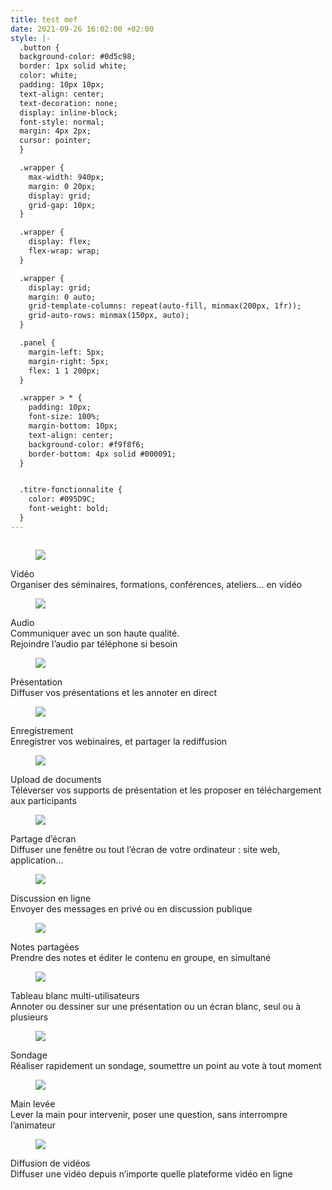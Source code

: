 ```yaml
---
title: test mef
date: 2021-09-26 16:02:00 +02:00
style: |-
  .button {
  background-color: #0d5c98;
  border: 1px solid white;
  color: white;
  padding: 10px 10px;
  text-align: center;
  text-decoration: none;
  display: inline-block;
  font-style: normal;
  margin: 4px 2px;
  cursor: pointer;
  }

  .wrapper {
    max-width: 940px;
    margin: 0 20px;
    display: grid;
    grid-gap: 10px;
  }

  .wrapper {
    display: flex;
    flex-wrap: wrap;
  }

  .wrapper {
    display: grid;
    margin: 0 auto;
    grid-template-columns: repeat(auto-fill, minmax(200px, 1fr));
    grid-auto-rows: minmax(150px, auto);
  }

  .panel {
    margin-left: 5px;
    margin-right: 5px;
    flex: 1 1 200px;
  }

  .wrapper > * {
    padding: 10px;
    font-size: 100%;
    margin-bottom: 10px;
    text-align: center;
    background-color: #f9f8f6;
    border-bottom: 4px solid #000091;
  }


  .titre-fonctionnalite {
    color: #095D9C;
    font-weight: bold;
  }
---
```


<div class="wrapper">
<div class="panel"><figure class='image-center' style='width: 30%; margin-top:28px'>
<img src="/uploads/Video.svg"/>
</figure><div class="titre-fonctionnalite">Vidéo</div>
Organiser des séminaires, formations, conférences, ateliers… en vidéo
</div>
<div class="panel"><figure class='image-center' style='width: 18%;'>
<img src="/uploads/Audio.svg"/></figure><div class="titre-fonctionnalite">Audio</div>
Communiquer avec un son haute qualité.
<br>Rejoindre l’audio par téléphone si besoin</div>
<div class="panel"><figure class='image-center' style='width: 30%;'>
<img src="/uploads/Presentation.svg"/></figure><div class="titre-fonctionnalite">Présentation</div>
Diffuser vos présentations et les annoter en direct</div>
<div class="panel"><figure class='image-center' style='width: 25%;'>
<img src="/uploads/Enregistrement.svg"/></figure><div class="titre-fonctionnalite">Enregistrement</div>
Enregistrer vos webinaires, et partager la rediffusion</div>
<div class="panel"><figure class='image-center' style='width: 24%;'>
<img src="/uploads/Upload_de_documents.svg"/></figure><div class="titre-fonctionnalite">Upload de documents</div>
Téléverser vos supports de présentation et les proposer en téléchargement aux participants</div>
<div class="panel"><figure class='image-center' style='width: 27%;'>
<img src="/uploads/Partage_decran.svg"/></figure><div class="titre-fonctionnalite">Partage d’écran</div>
Diffuser une fenêtre ou tout l’écran de votre ordinateur : site web, application…</div>
<div class="panel"><figure class='image-center' style='width: 30%;'>
<img src="/uploads/Discussion_en_ligne.svg"/></figure><div class="titre-fonctionnalite">Discussion en ligne</div>
Envoyer des messages en privé ou en discussion publique</div>
<div class="panel"><figure class='image-center' style='width: 25%;'>
<img src="/uploads/Notes_partagees.svg"/></figure><div class="titre-fonctionnalite">Notes partagées</div>
Prendre des notes et éditer le contenu en groupe, en simultané</div>
<div class="panel"><figure class='image-center' style='width: 27%;'>
<img src="/uploads/Tableau_blanc_multi_utilisateurs.svg"/></figure><div class="titre-fonctionnalite">Tableau blanc multi-utilisateurs</div>
Annoter ou dessiner sur une présentation ou un écran blanc, seul ou à plusieurs</div>
<div class="panel"><figure class='image-center' style='width: 30%;'>
<img src="/uploads/Sondage.svg"/></figure><div class="titre-fonctionnalite">Sondage</div>Réaliser rapidement un sondage, soumettre un point au vote à tout moment</div>
<div class="panel"><figure class='image-center' style='width: 19%;'>
<img src="/uploads/Main_levee.svg"/></figure><div class="titre-fonctionnalite">Main levée</div>Lever la main pour intervenir, poser une question, sans interrompre l’animateur</div>
<div class="panel"><figure class='image-center' style='width: 35%;'>
<img src="/uploads/Diffusion_de_videos.svg"/></figure><div class="titre-fonctionnalite">Diffusion de vidéos</div>Diffuser une vidéo depuis n’importe quelle plateforme vidéo en ligne</div>
</div>
<br>
<br>